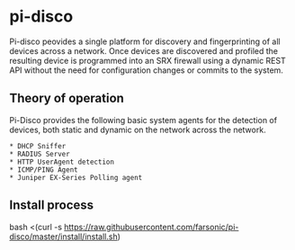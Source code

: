 # pi-disco

Pi-disco peovides a single platform for discovery and fingerprinting of all devices across a network. Once devices are discovered and profiled the resulting device is programmed into an SRX firewall using a dynamic REST API without the need for configuration changes or commits to the system. 

## Theory of operation

Pi-Disco provides the following basic system agents for the detection of devices, both static and dynamic on the network across the network. 
```
* DHCP Sniffer 
* RADIUS Server
* HTTP UserAgent detection
* ICMP/PING Agent
* Juniper EX-Series Polling agent
```
## Install process
bash <(curl -s https://raw.githubusercontent.com/farsonic/pi-disco/master/install/install.sh)




